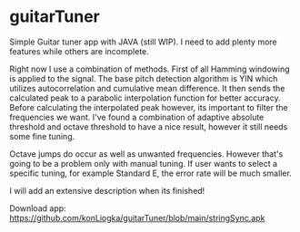 # guitarTuner
Simple Guitar tuner app with JAVA (still WIP). I need to add plenty more features while others are incomplete.

Right now I use a combination of methods. First of all Hamming windowing is applied to the signal. The base pitch detection algorithm is YIN which utilizes autocorrelation and cumulative mean difference. It then sends the calculated peak to a parabolic interpolation function for better accuracy. Before calculating the interpolated peak however, its important to filter the frequencies we want. I've found a combination of adaptive absolute threshold and octave threshold to have a nice result, however it still needs some fine tuning.

Octave jumps do occur as well as unwanted frequencies. However that's going to be a problem only with manual tuning. If user wants to select a specific tuning, for example Standard E, the error rate will be much smaller.

I will add an extensive description when its finished!

Download app: https://github.com/konLiogka/guitarTuner/blob/main/stringSync.apk
